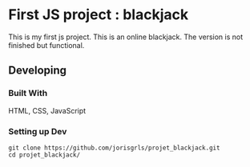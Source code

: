 # First JS project : blackjack

This is my first js project. This is an online blackjack. The version is not finished but functional.

## Developing

### Built With
HTML, CSS, JavaScript

### Setting up Dev

```shell
git clone https://github.com/jorisgrls/projet_blackjack.git
cd projet_blackjack/
```
